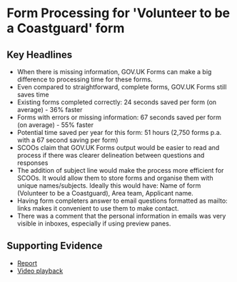 # Form Processing for 'Volunteer to be a Coastguard' form

## Key Headlines

- When there is missing information, GOV.UK Forms can make a big difference to processing time for these forms.
- Even compared to straightforward, complete forms, GOV.UK Forms still saves time
- Existing forms completed correctly: 24 seconds saved per form (on average) - 36% faster
- Forms with errors or missing information: 67 seconds saved per form (on average) - 55% faster
- Potential time saved per year for this form: 51 hours (2,750 forms p.a. with a 67 second saving per form)
- SCOOs claim that GOV.UK Forms output would be easier to read and process if there was clearer delineation between questions and responses
- The addition of subject line would make the process more efficient for SCOOs.  It would allow them to store forms and organise them with unique names/subjects. Ideally this would have: Name of form (Volunteer to be a Coastguard), Area team, Applicant name.
- Having form completers answer to email questions formatted as mailto: links makes it convenient to use them to make contact.
- There was a comment that the personal information in emails was very visible in inboxes, especially if using preview panes.

## Supporting Evidence
- [Report](https://docs.google.com/presentation/d/1ZIliyiwD9qaqzRo2CLzt3lNbLlEYMgT-/edit?usp=sharing&ouid=104563467983597523310&rtpof=true&sd=true)
- [Video playback](https://drive.google.com/file/d/1Oxh-fepfhfGUwQuhTclhuf97Ij57iX6G/view?usp=sharing)
